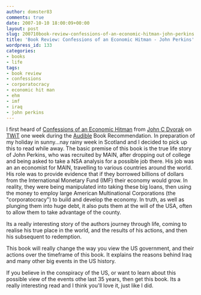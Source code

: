 ```yaml
---
author: domster83
comments: true
date: 2007-10-10 18:00:09+00:00
layout: post
slug: 200710book-review-confessions-of-an-economic-hitman-john-perkins
title: 'Book Review: Confessions of an Economic Hitman - John Perkins'
wordpress_id: 133
categories:
- books
- life
tags:
- book review
- confessions
- corporatocracy
- economic hit man
- ehm
- imf
- iraq
- john perkins
---
```


I first heard of [Confessions of an Economic Hitman](http://www.amazon.co.uk/Confessions-Economic-Hit-Man-Shocking/dp/0091909104/ref=pd_bbs_1/202-9935036-3680638?ie=UTF8&s=books&qid=1192038631&sr=8-1) from [John C Dvorak](http://dvorak.org/blog) on [TWiT](http://twit/tv) one week during the [Audible](http://www.audible.com/twit) Book Recommendation. In preparation of my holiday in sunny...nay rainy week in Scotland and I decided to pick up this to read while away.
The basic premise of this book is the true life story of John Perkins, who was recruited by MAIN, after dropping out of college and being asked to take a NSA analysis for a possible job there. His job was an an economist for MAIN, travelling to various countries around the world. His role was to provide evidence that if they borrowed billions of dollars from the International Monetary Fund (IMF) their economy would grow. In reality, they were being manipulated into taking these big loans, then using the money to employ large American Multinational Corporations (the "corporatocracy") to build and develop the economy. In truth, as well as plunging them into huge debt, it also puts them at the will of the USA, often to allow them to take advantage of the county.




Its a really interesting story of the authors journey through life, coming to realise his true place in the world, and the results of his actions, and then his subsequent to redemption.




This book will really change the way you view the US government, and their actions over the timeframe of this book. It explains the reasons behind Iraq and many other big events in the US history.




If you believe in the conspiracy of the US, or want to learn about this possible view of the events othe last 35 years, then get this book. Its a really interesting read and I think you'll love it, just like I did.
